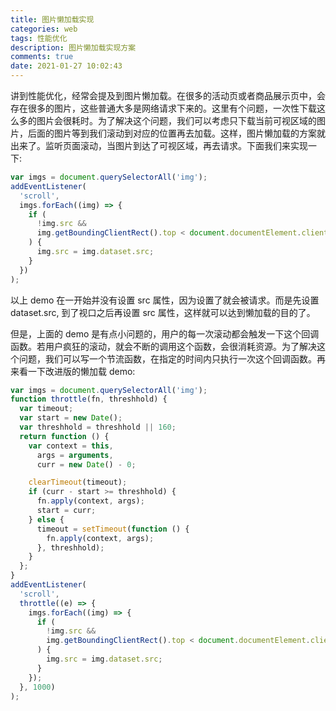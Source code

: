 ```yaml
---
title: 图片懒加载实现
categories: web
tags: 性能优化
description: 图片懒加载实现方案
comments: true
date: 2021-01-27 10:02:43
---
```


讲到性能优化，经常会提及到图片懒加载。在很多的活动页或者商品展示页中，会存在很多的图片，这些普通大多是网络请求下来的。这里有个问题，一次性下载这么多的图片会很耗时。为了解决这个问题，我们可以考虑只下载当前可视区域的图片，后面的图片等到我们滚动到对应的位置再去加载。这样，图片懒加载的方案就出来了。监听页面滚动，当图片到达了可视区域，再去请求。下面我们来实现一下:

```js
var imgs = document.querySelectorAll('img');
addEventListener(
  'scroll',
  imgs.forEach((img) => {
    if (
      !img.src &&
      img.getBoundingClientRect().top < document.documentElement.clientHeight
    ) {
      img.src = img.dataset.src;
    }
  })
);
```

以上 demo 在一开始并没有设置 src 属性，因为设置了就会被请求。而是先设置 dataset.src, 到了视口之后再设置 src 属性，这样就可以达到懒加载的目的了。

但是，上面的 demo 是有点小问题的，用户的每一次滚动都会触发一下这个回调函数。若用户疯狂的滚动，就会不断的调用这个函数，会很消耗资源。为了解决这个问题，我们可以写一个节流函数，在指定的时间内只执行一次这个回调函数。再来看一下改进版的懒加载 demo:

```js
var imgs = document.querySelectorAll('img');
function throttle(fn, threshhold) {
  var timeout;
  var start = new Date();
  var threshhold = threshhold || 160;
  return function () {
    var context = this,
      args = arguments,
      curr = new Date() - 0;

    clearTimeout(timeout);
    if (curr - start >= threshhold) {
      fn.apply(context, args);
      start = curr;
    } else {
      timeout = setTimeout(function () {
        fn.apply(context, args);
      }, threshhold);
    }
  };
}
addEventListener(
  'scroll',
  throttle((e) => {
    imgs.forEach((img) => {
      if (
        !img.src &&
        img.getBoundingClientRect().top < document.documentElement.clientHeight
      ) {
        img.src = img.dataset.src;
      }
    });
  }, 1000)
);
```
